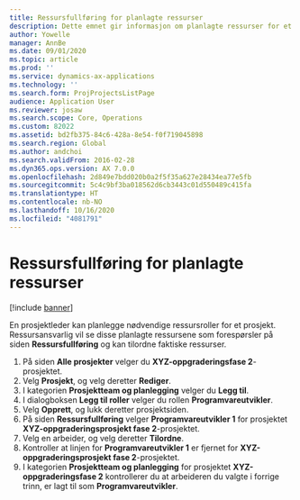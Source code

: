 ```yaml
---
title: Ressursfullføring for planlagte ressurser
description: Dette emnet gir informasjon om planlagte ressurser for et prosjekt.
author: Yowelle
manager: AnnBe
ms.date: 09/01/2020
ms.topic: article
ms.prod: ''
ms.service: dynamics-ax-applications
ms.technology: ''
ms.search.form: ProjProjectsListPage
audience: Application User
ms.reviewer: josaw
ms.search.scope: Core, Operations
ms.custom: 82022
ms.assetid: bd2fb375-84c6-428a-8e54-f0f719045898
ms.search.region: Global
ms.author: andchoi
ms.search.validFrom: 2016-02-28
ms.dyn365.ops.version: AX 7.0.0
ms.openlocfilehash: 2d849e7bdd020b0a2f5f35a627e28434ea77e5fb
ms.sourcegitcommit: 5c4c9bf3ba018562d6cb3443c01d550489c415fa
ms.translationtype: HT
ms.contentlocale: nb-NO
ms.lasthandoff: 10/16/2020
ms.locfileid: "4081791"
---
```

# <a name="resource-fulfillment-for-planned-resources"></a>Ressursfullføring for planlagte ressurser

[!include [banner](../includes/banner.md)]

En prosjektleder kan planlegge nødvendige ressursroller for et prosjekt. Ressursansvarlig vil se disse planlagte ressursene som forespørsler på siden **Ressursfullføring** og kan tilordne faktiske ressurser.

1. På siden **Alle prosjekter** velger du **XYZ-oppgraderingsfase 2**-prosjektet.
2. Velg **Prosjekt**, og velg deretter **Rediger**.
3. I kategorien **Prosjektteam og planlegging** velger du **Legg til**.
4. I dialogboksen **Legg til roller** velger du rollen **Programvareutvikler**.
5. Velg **Opprett**, og lukk deretter prosjektsiden.
6. På siden **Ressursfullføring** velger **Programvareutvikler 1** for prosjektet **XYZ-oppgraderingsprosjekt fase 2**-prosjektet.
7. Velg en arbeider, og velg deretter **Tilordne**.
8. Kontroller at linjen for **Programvareutvikler 1** er fjernet for **XYZ-oppgraderingsprosjekt fase 2**-prosjektet.
9. I kategorien **Prosjektteam og planlegging** for prosjektet **XYZ-oppgraderingsfase 2** kontrollerer du at arbeideren du valgte i forrige trinn, er lagt til som **Programvareutvikler**.
